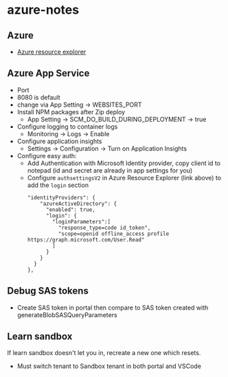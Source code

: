 # azure-notes

## Azure

* [Azure resource explorer](https://resources.azure.com/)

## Azure App Service

* Port
 * 8080 is default
 * change via App Setting ->  WEBSITES_PORT
* Install NPM packages after Zip deploy
  * App Setting -> SCM_DO_BUILD_DURING_DEPLOYMENT -> true
* Configure logging to container logs
  * Monitoring -> Logs -> Enable
* Configure application insights
  * Settings -> Configuration -> Turn on Application Insights   
* Configure easy auth:
  * Add Authentication with Microsoft Identity provider, copy client id to notepad (id and secret are already in app settings for you)
  * Configure `authsettingsV2` in Azure Resource Explorer (link above) to add the `login` section
      ```
      "identityProviders": {
          "azureActiveDirectory": {
            "enabled": true,
            "login": {
              "loginParameters":[
                "response_type=code id_token",
                "scope=openid offline_access profile https://graph.microsoft.com/User.Read"
              ]
            }
          }
        }
      },
      ```

## Debug SAS tokens

* Create SAS token in portal then compare to SAS token created with generateBlobSASQueryParameters

## Learn sandbox

If learn sandbox doesn't let you in, recreate a new one which resets. 
* Must switch tenant to Sandbox tenant in both portal and VSCode
